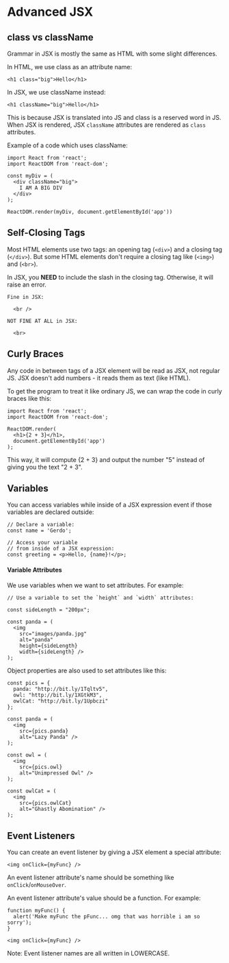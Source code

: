 # Advanced JSX

## class vs className

Grammar in JSX is mostly the same as HTML with some slight differences.

In HTML, we use class as an attribute name:

```
<h1 class="big">Hello</h1>
```

In JSX, we use className instead:

```
<h1 className="big">Hello</h1>
```

This is because JSX is translated into JS and class is a reserved word in JS. When JSX is rendered, JSX `className` attributes are rendered as `class` attributes.

Example of a code which uses className:

```
import React from 'react';
import ReactDOM from 'react-dom';

const myDiv = (
  <div className="big">
    I AM A BIG DIV
  </div>
);

ReactDOM.render(myDiv, document.getElementById('app'))
```

## Self-Closing Tags

Most HTML elements use two tags: an opening tag (`<div>`) and a closing tag (`</div>`). But some HTML elements don't require a closing tag like (`<img>`) and (`<br>`).

In JSX, you **NEED** to include the slash in the closing tag. Otherwise, it will raise an error.

```
Fine in JSX:
 
  <br />
 
NOT FINE AT ALL in JSX:
 
  <br>
```

## Curly Braces

Any code in between tags of a JSX element will be read as JSX, not regular JS. JSX doesn't add numbers - it reads them as text (like HTML).

To get the program to treat it like ordinary JS, we can wrap the code in curly braces like this:

```
import React from 'react';
import ReactDOM from 'react-dom';

ReactDOM.render(
  <h1>{2 + 3}</h1>,
  document.getElementById('app')
);
```

This way, it will compute {2 + 3} and output the number "5" instead of giving you the text "2 + 3".

## Variables

You can access variables while inside of a JSX expression event if those variables are declared outside:

```
// Declare a variable:
const name = 'Gerdo';
 
// Access your variable 
// from inside of a JSX expression:
const greeting = <p>Hello, {name}!</p>;
```

#### Variable Attributes

We use variables when we want to set attributes. For example:

```
// Use a variable to set the `height` and `width` attributes:
 
const sideLength = "200px";
 
const panda = (
  <img 
    src="images/panda.jpg" 
    alt="panda" 
    height={sideLength} 
    width={sideLength} />
);
```

Object properties are also used to set attributes like this:

```
const pics = {
  panda: "http://bit.ly/1Tqltv5",
  owl: "http://bit.ly/1XGtkM3",
  owlCat: "http://bit.ly/1Upbczi"
}; 
 
const panda = (
  <img 
    src={pics.panda} 
    alt="Lazy Panda" />
);
 
const owl = (
  <img 
    src={pics.owl} 
    alt="Unimpressed Owl" />
);
 
const owlCat = (
  <img 
    src={pics.owlCat} 
    alt="Ghastly Abomination" />
); 
```

## Event Listeners

You can create an event listener by giving a JSX element a special attribute:

```
<img onClick={myFunc} />
```

An event listener attribute's name should be something like `onClick`/`onMouseOver`.

An event listener attribute's value should be a function. For example:

```
function myFunc() {
  alert('Make myFunc the pFunc... omg that was horrible i am so sorry');
}
 
<img onClick={myFunc} />
```

Note: Event listener names are all written in LOWERCASE.
